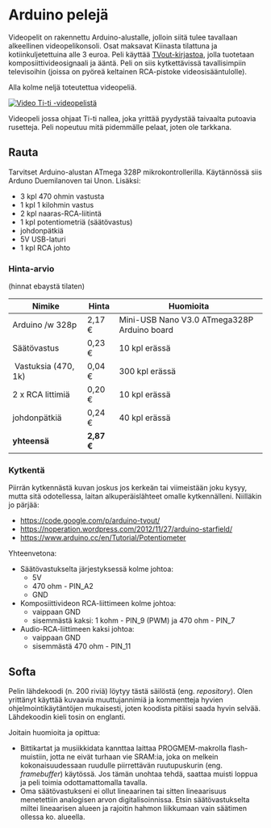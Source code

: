# Arduino pelejä

Videopelit on rakennettu Arduino-alustalle, jolloin siitä tulee tavallaan alkeellinen videopelikonsoli. Osat maksavat Kiinasta tilattuna ja kotiinkuljetettuina alle 3 euroa. Peli käyttää [TVout-kirjastoa](https://github.com/Avamander/arduino-tvout), jolla tuotetaan komposiittivideosignaali ja ääntä. Peli on siis kytkettävissä tavallisimpiin televisoihin (joissa on pyöreä keltainen RCA-pistoke videosisääntulolle).

Alla kolme neljä toteutettua videopeliä.

[![Video Ti-ti -videopelistä](https://raw.githubusercontent.com/juherask/TitiArduinoPeli/master/titi_yt_play.png)](https://www.youtube.com/watch?v=6_DM1g7a03M)


Videopeli jossa ohjaat Ti-ti nallea, joka yrittää pyydystää taivaalta putoavia rusetteja. Peli nopeutuu mitä pidemmälle pelaat, joten ole tarkkana.


## Rauta

Tarvitset Arduino-alustan ATmega 328P mikrokontrollerilla. Käytännössä siis Arduno Duemilanoven tai Unon. Lisäksi:
* 3 kpl 470 ohmin vastusta
* 1 kpl 1 kilohmin vastus
* 2 kpl naaras-RCA-liitintä
* 1 kpl potentiometriä (säätövastus)
* johdonpätkiä
* 5V USB-laturi
* 1 kpl RCA johto

### Hinta-arvio

(hinnat ebaystä tilaten)

| Nimike | Hinta | Huomioita |
| ------ | ----- | --------- |
| Arduino /w 328p | 2,17 €	|	Mini-USB Nano V3.0 ATmega328P Arduino board |
| Säätövastus | 0,23 € | 10 kpl erässä |
| Vastuksia (470, 1k) |	0,04 € | 300 kpl erässä |
| 2 x RCA littimiä | 0,20 € | 10 kpl erässä |
| johdonpätkiä | 0,24 €  | 40 kpl erässä |
| **yhteensä** | **2,87 €**	 | |


### Kytkentä
Piirrän kytkennästä kuvan joskus jos kerkeän tai viimeistään joku kysyy, mutta sitä odotellessa, laitan alkuperäislähteet omalle kytkennälleni. Niilläkin jo pärjää:
* https://code.google.com/p/arduino-tvout/
* https://noperation.wordpress.com/2012/11/27/arduino-starfield/
* https://www.arduino.cc/en/Tutorial/Potentiometer


Yhteenvetona: 
* Säätövastukselta järjestyksessä kolme johtoa:
  * 5V
  * 470 ohm - PIN_A2
  * GND
* Komposiittivideon RCA-liittimeen kolme johtoa:
  * vaippaan GND
  * sisemmästä kaksi: 1 kohm - PIN_9 (PWM) ja 470 ohm - PIN_7
* Audio-RCA-liittimeen kaksi johtoa:
  * vaippaan GND
  * sisemmästä 470 ohm - PIN_11


## Softa

Pelin lähdekoodi (n. 200 riviä) löytyy tästä säilöstä (eng. *repository*). Olen yrittänyt käyttää kuvaavia muuttujannimiä ja kommentteja hyvien ohjelmointikäytäntöjen mukaisesti, joten koodista pitäisi saada hyvin selvää. Lähdekoodin kieli tosin on englanti.

Joitain huomioita ja opittua:
* Bittikartat ja musiikkidata kannttaa laittaa PROGMEM-makrolla flash-muistiin, jotta ne eivät turhaan vie SRAM:ia, joka on melkein kokonaisuudessaan ruudulle piirrettävän ruutupuskurin (eng. *framebuffer*) käytössä. Jos tämän unohtaa tehdä, saattaa muisti loppua ja peli toimia odottamattomalla tavalla.
* Oma säätövastukseni ei ollut lineaarinen tai sitten lineaarisuus menetettiin analogisen arvon digitalisoinnissa. Etsin säätövastukselta miltei lineaarisen alueen ja rajoitin hahmon liikkumaan vain säätimen ollessa ko. alueella.
